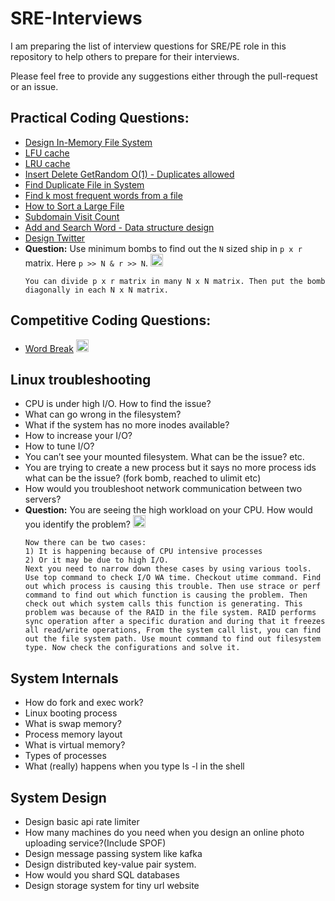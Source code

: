 # SRE-Interviews

I am preparing the list of interview questions for SRE/PE role in this repository to help others to prepare for their interviews.

Please feel free to provide any suggestions either through the pull-request or an issue.

## Practical Coding Questions:
- [Design In-Memory File System](https://leetcode.com/articles/design-in-memory-file-system/)
- [LFU cache](https://leetcode.com/problems/lfu-cache/)
- [LRU cache](https://leetcode.com/problems/lru-cache/)
- [Insert Delete GetRandom O(1) - Duplicates allowed](https://leetcode.com/problems/insert-delete-getrandom-o1-duplicates-allowed/)
- [Find Duplicate File in System](https://leetcode.com/problems/find-duplicate-file-in-system/)
- [Find k most frequent words from a file](https://www.geeksforgeeks.org/find-the-k-most-frequent-words-from-a-file)
- [How to Sort a Large File](https://www.algosome.com/articles/how-to-sort-large-file.html)
- [Subdomain Visit Count](https://leetcode.com/problems/subdomain-visit-count/)
- [Add and Search Word - Data structure design](https://www.lintcode.com/problem/add-and-search-word-data-structure-design/description)
- [Design Twitter](https://www.lintcode.com/problem/design-twitter/description)
- **Question:** Use minimum bombs to find out the `N` sized ship in `p x r` matrix. Here `p >> N & r >> N`. <img src="https://edent.github.io/SuperTinyIcons/images/svg/facebook.svg" width="20" title="Facebook" />
  ```
  You can divide p x r matrix in many N x N matrix. Then put the bomb diagonally in each N x N matrix. 
  ```

## Competitive Coding Questions:
- [Word Break](https://leetcode.com/problems/word-break-ii/) <img src="https://edent.github.io/SuperTinyIcons/images/svg/google.svg" width="20" title="Google" />

## Linux troubleshooting
- CPU is under high I/O. How to find the issue?
- What can go wrong in the filesystem?
- What if the system has no more inodes available?
- How to increase your I/O?
- How to tune I/O?
- You can’t see your mounted filesystem. What can be the issue? etc.
- You are trying to create a new process but it says no more process ids what can be the issue? (fork bomb, reached to ulimit etc)
- How would you troubleshoot network communication between two servers?
- **Question:** You are seeing the high workload on your CPU. How would you identify the problem? <img src="https://edent.github.io/SuperTinyIcons/images/svg/facebook.svg" width="20" title="Facebook" />
  ```
  Now there can be two cases:
  1) It is happening because of CPU intensive processes
  2) Or it may be due to high I/O.
  Next you need to narrow down these cases by using various tools. Use top command to check I/O WA time. Checkout utime command. Find out which process is causing this trouble. Then use strace or perf command to find out which function is causing the problem. Then check out which system calls this function is generating. This problem was because of the RAID in the file system. RAID performs sync operation after a specific duration and during that it freezes all read/write operations, From the system call list, you can find out the file system path. Use mount command to find out filesystem type. Now check the configurations and solve it.
  ```


## System Internals
- How do fork and exec work?
- Linux booting process
- What is swap memory?
- Process memory layout
- What is virtual memory?
- Types of processes
- What (really) happens when you type ls -l in the shell


## System Design
- Design basic api rate limiter
- How many machines do you need when you design an online photo uploading service?(Include SPOF)
- Design message passing system like kafka
- Design distributed key-value pair system.
- How would you shard SQL databases
- Design storage system for tiny url website
